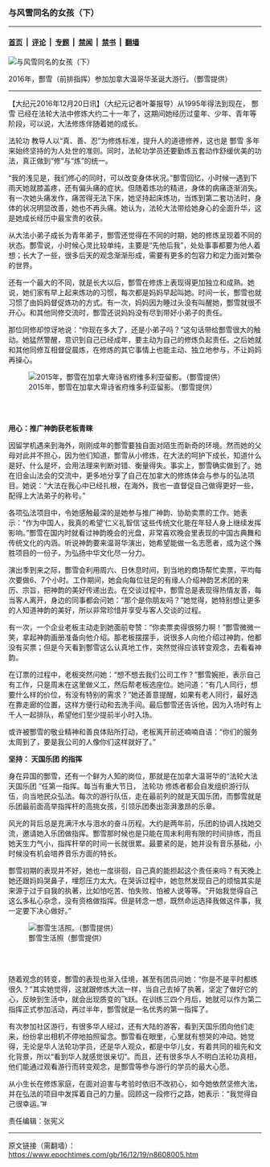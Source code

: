 ### 与风雪同名的女孩（下）

---

#### [首页](../../../..?n8608005) &nbsp;|&nbsp; [评论](../../../../../epoch-comment?n8608005) &nbsp;|&nbsp; [专题](../../../../../epoch-special?n8608005) &nbsp;|&nbsp; [禁闻](../../../../../epoch-news?n8608005) &nbsp;|&nbsp; [禁书](../../../../../books?n8608005) &nbsp;|&nbsp; [翻墙](https://github.com/gfw-breaker/nogfw/blob/master/README.md?n8608005)


<div><img alt="与风雪同名的女孩（下）" class="attachment-djy_600_400 size-djy_600_400 wp-post-image" src="https://i.epochtimes.com/assets/uploads/2016/12/IMG_0967-600x400.jpg"/>
<div class="caption">
 <p>
  2016年，酆雪（前排指挥）参加加拿大温哥华圣诞大游行。（酆雪提供）
 </p>
</div></div><hr/><div class="post_content" id="artbody" itemprop="articleBody">
 <!-- article content begin -->
 <p>
  【大纪元2016年12月20日讯】（大纪元记者叶蓁报导）从1995年得法到现在，
  <ok href="https://www.epochtimes.com/gb/tag/%E9%85%86%E9%9B%AA.html">
   酆雪
  </ok>
  已经在法轮大法中修炼大约二十一年了，这期间她经历过童年、少年、青年等阶段，可以说，大法修炼伴随着她的成长。
 </p>
 <p>
  <ok href="https://www.epochtimes.com/gb/tag/%E6%B3%95%E8%BD%AE%E5%8A%9F.html">
   法轮功
  </ok>
  教导人以“真、善、忍”为修炼标准，提升人的道德修养，这也是
  <ok href="https://www.epochtimes.com/gb/tag/%E9%85%86%E9%9B%AA.html">
   酆雪
  </ok>
  多年来始终坚持的为人处世的准则。同时，法轮功学员还要勤炼五套动作舒缓优美的功法，真正做到“修”与“炼”的统一。
 </p>
 <p>
  “我的浅见是，我们修心的同时，可以改变身体状况。”酆雪回忆，小时候一遇到下雨天她就膝盖疼，还有偏头痛的症状。但随着炼功的精进，身体的病痛逐渐消失。有一次她头痛发作，痛苦得无法下床，她坚持起床炼功，当炼到第二套功法时，身体的状况明显改善，她也不再头痛。她认为，法轮大法带给她身心的全面升华，这是她成长经历中最宝贵的收获。
 </p>
 <p>
  从大法小弟子成长为青年弟子，酆雪还觉得在不同的时期，她的修炼呈现着不同的状态。酆雪说，小时候心灵比较单纯，主要是“先他后我”，处处事事都要为他人着想；长大了一些，很多后天的观念渐渐形成，需要有更多的包容力和定力面对繁杂的世界。
 </p>
 <p>
  还有一个最大的不同，就是长大以后，酆雪在修炼上表现得更加独立和成熟。她说，她们家有早上起来炼功的习惯，每次都是妈妈早起叫她。时间一长，酆雪也就习惯了由妈妈督促炼功的方式。有一次，妈妈因为睡过头没有叫醒她，酆雪就很不开心。和其他同修交流时，酆雪还说妈妈没有尽到带好小弟子的责任。
 </p>
 <p>
  那位同修却惊讶地说：“你现在多大了，还是小弟子吗？”这句话带给酆雪很大的触动。她猛然警醒，意识到自己已经成年，要主动为自己的修炼负起责任。之后她就和其他同修互相督促晨炼，在修炼的其它事情上也能主动、独立地参与，不让妈妈再操心。
 </p>
 <figure aria-describedby="caption-attachment-8608009" class="wp-caption aligncenter" id="attachment_8608009" style="width: 450px">
  <ok href=" https://i.epochtimes.com/assets/uploads/2016/12/IMG_1035-450x338.jpg" rel="noreferrer noopener" target="_blank">
   <img alt="2015年，酆雪在加拿大卑诗省府维多利亚留影。（酆雪提供）" class="size-medium wp-image-8608009" src="https://i.epochtimes.com/assets/uploads/2016/12/IMG_1035-450x338.jpg"/>
  </ok>
  <br/><figcaption class="wp-caption-text" id="caption-attachment-8608009">
   2015年，酆雪在加拿大卑诗省府维多利亚留影。（酆雪提供）
  </figcaption><br/>
 </figure><br/>
 <p>
  <strong>
   用心：推广神韵获老板青睐
  </strong>
 </p>
 <p>
  因留学机遇来到海外，刚刚成年的酆雪要独自面对陌生而新奇的环境。然而她的父母对此并不担心，因为他们知道，酆雪从小修炼，在大法的呵护下成长，知道什么是好、什么是坏，会用法理来判断对错、衡量得失。事实上，酆雪确实做到了。她在旧金山法会的交流中，更多地分享了自己在加拿大的修炼体会与参与的弘法项目。她说：“大法在我心中已经扎根，在海外，我也一直督促自己做得更好一些，配得上大法弟子的称号。”
 </p>
 <p>
  各项弘法项目中，令她感触最深的是她参与推广神韵、协助卖票的工作。她表示：“作为中国人，我真的希望‘仁义礼智信’这些传统文化能在年轻人身上继续发挥影响。”酆雪在国内时就看过神韵晚会的光盘，非常喜欢晚会里表现的中国古典舞和传统文化的内涵。听说神韵要来温哥华演出，她希望能做一名志愿者，成为这个殊胜项目的一份子，为弘扬中华文化尽一分力。
 </p>
 <p>
  演出季到来之际，酆雪会利用周六、日休息时间，到当地的商场帮忙卖票，平均每次要做6、7个小时。工作期间，她会向每位驻足的有缘人介绍神韵艺术团的来历、宗旨，把神韵的美好传递出去。在交谈过程中，酆雪总是表现得热情友善，每当客人离开，身边的同事都会问她：“那个是你朋友吗？”她觉得，她特别想让更多的人知道神韵的美好，所以非常珍惜并享受与客人交谈的过程。
 </p>
 <p>
  有一次，一个企业老板主动走到她面前夸赞：“你卖票卖得很努力啊！”酆雪微微一笑，拿起神韵画册准备向他介绍。那老板摆摆手，说很多人向他介绍过神韵，他都没有买票；但是今天看到酆雪这么认真地工作，突然觉得应该转变观念，去看看神韵。
 </p>
 <p>
  在订票的过程中，老板突然问她：“想不想去我们公司工作？”酆雪婉拒，表示自己有工作，只是周末在这里做义工，然后帮老板选座位。她问道：“有几人同行，想要什么样的价位，有没有特别的需求？”她还善意提醒，如果有老人同行，最好选在靠走廊的位置，这样方便行动和去洗手间。最后酆雪还告诉他，因为入场时有上千人一起排队，希望他们至少提前半小时入场。
 </p>
 <p>
  或许被酆雪的敬业精神和善良体贴所打动，老板离开前还喃喃自语：“你们的服务太周到了，要是我公司的人像你们这样就好了。”
 </p>
 <p>
  <strong>
   坚持：
   <ok href="https://www.epochtimes.com/gb/tag/%E5%A4%A9%E5%9B%BD%E4%B9%90%E5%9B%A2.html">
    天国乐团
   </ok>
   的指挥
  </strong>
 </p>
 <p>
  身在异国的酆雪，还有一个鲜为人知的岗位，那就是在加拿大温哥华的“法轮大法
  <ok href="https://www.epochtimes.com/gb/tag/%E5%A4%A9%E5%9B%BD%E4%B9%90%E5%9B%A2.html">
   天国乐团
  </ok>
  ”任第一指挥。每当有重大节日，
  <ok href="https://www.epochtimes.com/gb/tag/%E6%B3%95%E8%BD%AE%E5%8A%9F.html">
   法轮功
  </ok>
  修炼者都会自发组织游行队伍，向当地民众弘法。每次的游行队伍，走在最前列的就是天国乐团，而酆雪就是乐团最前面高举指挥杆的高挑女孩，引领乐团奏出澎湃激昂的乐章。
 </p>
 <p>
  风光的背后总是充满汗水与泪水的奋斗历程。大约是两年前，乐团的协调人找她交流，邀请她入乐团做指挥。酆雪那时候也是只能在周末利用有限的时间排练，而且她天生力气小，指挥杆举的时间一长就很累。最要紧的是，她并没有音乐基础，小时候没有机会培养音乐方面的特长。
 </p>
 <p>
  酆雪初期的表现并不好，她也一度徘徊，自己真的能担起这个责任来吗？有天晚上她还跟妈妈哭鼻子，埋怨压力太大。在哭诉过程中，她忽然发现自己的烦恼其实是来源于过于自我的执著，比如怕吃苦、怕失败、怕被人说等等。“开始我觉得自己这么多私心杂念，没有资格做指挥。但是转念一想，既然命运选择我做这件事，我一定要下决心做好。”
 </p>
 <figure aria-describedby="caption-attachment-8608024" class="wp-caption aligncenter" id="attachment_8608024" style="width: 450px">
  <ok href=" https://i.epochtimes.com/assets/uploads/2016/12/IMG_7819-450x299.jpg" rel="noreferrer noopener" target="_blank">
   <img alt="酆雪生活照。（酆雪提供）" class="size-medium wp-image-8608024" src="https://i.epochtimes.com/assets/uploads/2016/12/IMG_7819-450x299.jpg"/>
  </ok>
  <br/><figcaption class="wp-caption-text" id="caption-attachment-8608024">
   酆雪生活照（酆雪提供）
  </figcaption><br/>
 </figure><br/>
 <p>
  随着观念的转变，酆雪的表现也渐入佳境，甚至有团员问她：“你是不是平时都练很久？”其实她觉得，这就跟修炼大法一样，当自己去掉了执著，坚定了做好它的心，反映到生活中，就会出现质变的飞跃。在训练三四个月后，她就可以作为第二指挥正式参加活动，再过半年，酆雪就是一名优秀的第一指挥了。
 </p>
 <p>
  有次参加社区游行，有很多华人经过，还有大陆的游客，看到天国乐团向他们走来，纷纷拿出相机不停地拍照留念。酆雪看在眼里，心里就有想哭的冲动。她觉得，无论是华人法轮功学员，还是华人观众，都是中华儿女，有着共同的祖先和文化背景，所以“看到华人就感觉很亲切”。而且，还有很多华人不明白法轮功真相，他们能通过观看游行而转变观念，是酆雪等参与游行的学员的最大心愿。
 </p>
 <p>
  从小生长在修炼家庭，在面对迫害与考验时依旧不改初心，如今她依然坚修大法，并在弘法的项目中发挥着自己的力量。回顾这一段修行之路，她表示：“我觉得自己很幸运。”#
 </p>
 <p>
  责任编辑：张宪义
 </p>
 <!-- article content end -->
 <div id="below_article_ad">
 </div>
</div>


---

原文链接（需翻墙）：https://www.epochtimes.com/gb/16/12/19/n8608005.htm